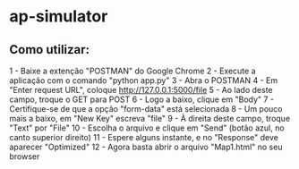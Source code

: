 # ap-simulator
## Como utilizar:
1 - Baixe a extenção "POSTMAN" do Google Chrome
2 - Execute a aplicação com o comando "python app.py"
3 - Abra o POSTMAN
4 - Em "Enter request URL", coloque http://127.0.0.1:5000/file
5 - Ao lado deste campo, troque o GET para POST
6 - Logo a baixo, clique em "Body"
7 - Certifique-se de que a opção "form-data" está selecionada
8 - Um pouco mais a baixo, em "New Key" escreva "file"
9 - À direita deste campo, troque "Text" por "File"
10 - Escolha o arquivo e clique em "Send" (botão azul, no canto superior direito)
11 - Espere alguns instante, e no "Response" deve aparecer "Optimized"
12 - Agora basta abrir o arquivo "Map1.html" no seu browser